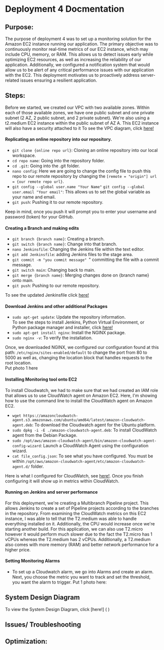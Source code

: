 # Deployment 4 Docmentation

## Purpose:
The purpose of deployment 4 was to set up a monitoring solution for the Amazon EC2 instance running our application. The primary objective was to continuously monitor real-time metrics of our EC2 instance, which may include CPU, memory, or RAM. This allows us to detect issues early while optimizing EC2 resources, as well as increasing the reliability of our application. Additionally, we configured a notification system that would allow us to be alert of any critical performance issues with our application with the EC2. This deployment motivates us to proactively address server-related issues ensuring a resilient application.

## Steps:
Before we started, we created our VPC with two available zones. Within each of those available zones, we have one public subnet and one private subnet (2 AZ, 2 public subnet, and 2 private subnet). We're also using a t2.medium EC2 instance within the public subnet of AZ A. This EC2 instance will also have a security attached to it To see the VPC diagram, click [here!](https://github.com/auzhangLABS/Deployment4/blob/main/images/vpcdiagram.drawio.png)
#### Replicating an online repository into our repository.
- `git clone {online repo url}`: Cloning an online repository into our local workspace. <br>
- `cd repo name`: Going into the repository folder. <br>
- `cd .git`: Going into the .git folder. <br>
- `nano config`: Here we are going to change the config file to push this repo to our remote repository by changing the `[remote = "origin"] url = {our remote repo url}`. <br>
- `git config --global user.name "Your Name"` `git config --global user.email "Your email"`: This allows us to set the global variable as your name and email.
- `git push`: Pushing it to our remote repository. <br>

Keep in mind, once you push it will prompt you to enter your username and password (token) for your GitHub.

#### Creating a Branch and making edits
- `git branch {branch name}`: Creating a branch. <br>
- `git switch {branch name}`: Change into that branch. <br>
- `nano Jenkinsfile`: Changing the Jenkins file within the text editor. <br>
- `git add Jenkinsfile`: adding Jenkins files to the stage area. <br>
- `git commit -m "you commit message" `" committing the file with a commit message. <br>
- `git switch main`: Changing back to main. <br>
- `git merge {branch name}`: Merging changes done on {branch name} onto main. <br>
- `git push`: Pushing to our remote repository. <br>

To see the updated Jenkinsfile click [here!](https://github.com/auzhangLABS/Deployment4/blob/main/Jenkinsfile)

#### Download Jenkins and other additional Packages
- `sudo apt-get update`: Update the repository information. <br>
To see the steps to install Jenkins, Python Virtual Environment, or Python package manager and installer, click [here!]( ) <br>
- `sudo apt-get install nginx`: Install the NGINX package. <br>
- `sudo nginx -v`: To verify the installation. <br>

Once, we downloaded NGINX, we configured our configuration found at this path: `/etc/nginx/sites-enabled/default` to change the port from 80 to 5000 as well as, changing the location block that handles requests to the root location. <br>
Put photo 1 here

#### Installing Monitoring tool onto EC2
To install Cloudwatch, we had to make sure that we had created an IAM role that allows us to use CloudWatch agent on Amazon EC2. Here, I'm showing how to use the command line to install the CloudWatch agent on Amazon EC2.
- `wget https://amazoncloudwatch-agent.s3.amazonaws.com/ubuntu/amd64/latest/amazon-cloudwatch-agent.deb`: To download the Cloudwatch agent for the Ubuntu platform. <br>
- `sudo dpkg -i -E ./amazon-cloudwatch-agent.deb`: To install CloudWatch agent from the Debian Package. <br>
- `sudo /opt/aws/amazon-cloudwatch-agent/bin/amazon-cloudwatch-agent-config-wizard`: Launch a CloudWatch Agent using the configuration wizard. <br>
- `cat file_config.json`: To see what you have configured. You must be within `/opt/aws/amazon-cloudwatch-agent/etc/amazon-cloudwatch-agent.d/` folder. <br>

Here is what I configured for CloudWatch, see [here!]( ). Once you finish configuring it will show up in metrics within CloudWatch.

#### Running on Jenkins and server performance
For this deployment, we're creating a Multibranch Pipeline project. This allows Jenkins to create a set of Pipeline projects according to the branches in the repository. From examining the CloudWatch metrics on this EC2 instance, I was able to tell that the T2.medium was able to handle everything installed on it. Additionally, the CPU would increase once we're starting another build. For this application, we can also use T2.micro however it would perform much slower due to the fact the T2.micro has 1 vCPUs whereas the T2.medium has 2 vCPUs. Additionally, a T2.medium also comes with more memory (RAM) and better network performance for a higher price. 

#### Setting Monitoring Alarms
- To set up a Cloudwatch alarm, we go into Alarms and create an alarm. Next, you choose the metric you want to track and set the threshold, you want the alarm to trigger.
Put 1 photo here:

## System Design Diagram
To view the System Design Diagram, click [here!] (     )

## Issues/ Troubleshooting

## Optimization:













